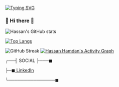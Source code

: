 [![Typing SVG](https://readme-typing-svg.herokuapp.com?multiline=true&width=500&lines=Full-Stack+Web+and+App+Developer.++++++++++)](https://git.io/typing-svg)


###  🎷 Hi there 👋 


![Hassan's GitHub stats](https://github-readme-stats.vercel.app/api?username=HassanHamdanDev&show_icons=true&theme=tokyonight)

[![Top Langs](https://github-readme-stats.vercel.app/api/top-langs/?username=HassanHamdanDev&layout=compact&theme=dracula&card_width=600)](https://github.com/anuraghazra/github-readme-stats)

![GitHub Streak](https://github-readme-streak-stats.herokuapp.com?user=HassanHamdanDev&theme=neon-palenight&hide_border=true)
<a href="https://github.com/HassanHamdanDev/HassanHamdanDev">
  <img alt="Hassan Hamdan's Activity Graph" src="https://activity-graph.herokuapp.com/graph?username=HassanHamdanDev&bg_color=22222E&color=DDDD66&line=00FFFF&point=0000FF&hide_title=true"/>
</a>

┌──┤ SOCIAL ├───◼

├─◼<a href="https://www.linkedin.com/in/hassan-hamdan-1a6a16155/"> LinkedIn </a>

└───────────────◼

<!--
**HassanHamdanDev/HassanHamdanDev** is a ✨ _special_ ✨ repository because its `README.md` (this file) appears on your GitHub profile.

Here are some ideas to get you started:

- 🔭 I’m currently working on ...
- 🌱 I’m currently learning ...
- 👯 I’m looking to collaborate on ...
- 🤔 I’m looking for help with ...
- 💬 Ask me about ...
- 📫 How to reach me: ...
- 😄 Pronouns: ...
- ⚡ Fun fact: ...
-->
